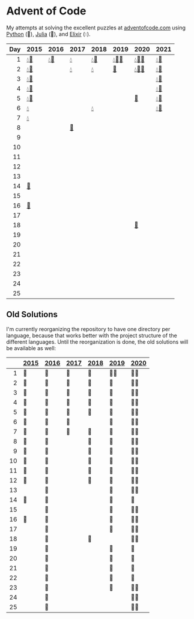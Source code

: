 # Advent of Code

My attempts at solving the excellent puzzles at [adventofcode.com](http://adventofcode.com/) using [Python](python/) (🐍), [Julia](julia/) (🎪), and [Elixir](elixir/) (💧).

|   Day | 2015                                                                                                                       | 2016                                                                                     | 2017                                            | 2018                                                                                 | 2019                                                                                                                                                                     | 2020                                                                                                                        | 2021                                                                                   |
|------:|:---------------------------------------------------------------------------------------------------------------------------|:-----------------------------------------------------------------------------------------|:------------------------------------------------|:-------------------------------------------------------------------------------------|:-------------------------------------------------------------------------------------------------------------------------------------------------------------------------|:----------------------------------------------------------------------------------------------------------------------------|:---------------------------------------------------------------------------------------|
|     1 | [💧](elixir/lib/2015/01_not_quite_lisp)[🐍](python/2015/01_not_quite_lisp)                                                 | [💧](elixir/lib/2016/01_no_time_for_a_taxicab)[🐍](python/2016/01_no_time_for_a_taxicab) | [💧](elixir/lib/2017/01_inverse_captcha)        | [💧](elixir/lib/2018/01_chronal_calibration)[🐍](python/2018/01_chronal_calibration) | [💧](elixir/lib/2019/01_the_tyranny_of_the_rocket_equation)[🎪](julia/2019/01_the_tyranny_of_the_rocket_equation)[🐍](python/2019/01_the_tyranny_of_the_rocket_equation) | [💧](elixir/lib/2020/01_report_repair)[🎪](julia/2020/01_report_repair)[🐍](python/2020/01_report_repair)                   | [💧](elixir/lib/2021/01_sonar_sweep)[🐍](python/2021/01_sonar_sweep)                   |
|     2 | [💧](elixir/lib/2015/02_i_was_told_there_would_be_no_math)[🐍](python/2015/02_i_was_told_there_would_be_no_math)           |                                                                                          | [💧](elixir/lib/2017/02_corruption_checksum)    | [💧](elixir/lib/2018/02_inventory_management_system)                                 | [🐍](python/2019/02_1202_program_alarm)                                                                                                                                  | [💧](elixir/lib/2020/02_password_philosophy)[🎪](julia/2020/02_password_philosophy)[🐍](python/2020/02_password_philosophy) | [💧](elixir/lib/2021/02_dive)[🐍](python/2021/02_dive)                                 |
|     3 | [💧](elixir/lib/2015/03_perfectly_spherical_houses_in_a_vacuum)[🐍](python/2015/03_perfectly_spherical_houses_in_a_vacuum) |                                                                                          |                                                 |                                                                                      |                                                                                                                                                                          |                                                                                                                             | [💧](elixir/lib/2021/03_binary_diagnostic)[🐍](python/2021/03_binary_diagnostic)       |
|     4 | [💧](elixir/lib/2015/04_the_ideal_stocking_stuffer)[🐍](python/2015/04_the_ideal_stocking_stuffer)                         |                                                                                          |                                                 |                                                                                      |                                                                                                                                                                          |                                                                                                                             | [💧](elixir/lib/2021/04_giant_squid)[🐍](python/2021/04_giant_squid)                   |
|     5 | [💧](elixir/lib/2015/05_doesnt_he_have_intern-elves_for_this)[🐍](python/2015/05_doesnt_he_have_intern-elves_for_this)     |                                                                                          |                                                 |                                                                                      |                                                                                                                                                                          | [🐍](python/2020/05_binary_boarding)                                                                                        | [💧](elixir/lib/2021/05_hydrothermal_venture)[🐍](python/2021/05_hydrothermal_venture) |
|     6 | [💧](elixir/lib/2015/06_probably_a_fire_hazard)                                                                            |                                                                                          |                                                 | [💧](elixir/lib/2018/06_chronal_coordinates)                                         |                                                                                                                                                                          |                                                                                                                             | [💧](elixir/lib/2021/06_lanternfish)[🐍](python/2021/06_lanternfish)                   |
|     7 | [💧](elixir/lib/2015/07_some_assembly_required)                                                                            |                                                                                          |                                                 |                                                                                      |                                                                                                                                                                          |                                                                                                                             |                                                                                        |
|     8 |                                                                                                                            |                                                                                          | [🐍](python/2017/08_i_heard_you_like_registers) |                                                                                      |                                                                                                                                                                          |                                                                                                                             |                                                                                        |
|     9 |                                                                                                                            |                                                                                          |                                                 |                                                                                      |                                                                                                                                                                          |                                                                                                                             |                                                                                        |
|    10 |                                                                                                                            |                                                                                          |                                                 |                                                                                      |                                                                                                                                                                          |                                                                                                                             |                                                                                        |
|    11 |                                                                                                                            |                                                                                          |                                                 |                                                                                      |                                                                                                                                                                          |                                                                                                                             |                                                                                        |
|    12 |                                                                                                                            |                                                                                          |                                                 |                                                                                      |                                                                                                                                                                          |                                                                                                                             |                                                                                        |
|    13 |                                                                                                                            |                                                                                          |                                                 |                                                                                      |                                                                                                                                                                          |                                                                                                                             |                                                                                        |
|    14 | [🎪](julia/2015/14_reindeer_olympics)                                                                                      |                                                                                          |                                                 |                                                                                      |                                                                                                                                                                          |                                                                                                                             |                                                                                        |
|    15 |                                                                                                                            |                                                                                          |                                                 |                                                                                      |                                                                                                                                                                          |                                                                                                                             |                                                                                        |
|    16 | [🎪](julia/2015/16_aunt_sue)                                                                                               |                                                                                          |                                                 |                                                                                      |                                                                                                                                                                          |                                                                                                                             |                                                                                        |
|    17 |                                                                                                                            |                                                                                          |                                                 |                                                                                      |                                                                                                                                                                          |                                                                                                                             |                                                                                        |
|    18 |                                                                                                                            |                                                                                          |                                                 |                                                                                      |                                                                                                                                                                          | [🐍](python/2020/18_operation_order)                                                                                        |                                                                                        |
|    19 |                                                                                                                            |                                                                                          |                                                 |                                                                                      |                                                                                                                                                                          |                                                                                                                             |                                                                                        |
|    20 |                                                                                                                            |                                                                                          |                                                 |                                                                                      |                                                                                                                                                                          |                                                                                                                             |                                                                                        |
|    21 |                                                                                                                            |                                                                                          |                                                 |                                                                                      |                                                                                                                                                                          |                                                                                                                             |                                                                                        |
|    22 |                                                                                                                            |                                                                                          |                                                 |                                                                                      |                                                                                                                                                                          |                                                                                                                             |                                                                                        |
|    23 |                                                                                                                            |                                                                                          |                                                 |                                                                                      |                                                                                                                                                                          |                                                                                                                             |                                                                                        |
|    24 |                                                                                                                            |                                                                                          |                                                 |                                                                                      |                                                                                                                                                                          |                                                                                                                             |                                                                                        |
|    25 |                                                                                                                            |                                                                                          |                                                 |                                                                                      |                                                                                                                                                                          |                                                                                                                             |                                                                                        |

## Old Solutions

I'm currently reorganizing the repository to have one directory per language, because that works better with the project structure of the different languages. Until the reorganization is done, the old solutions will be available as well:

|      | [2015](2015/) | [2016](2016/) | [2017](2017/) | [2018](2018/) | [2019](2019/) | [2020](2020/) |
| ---: | ------------- | ------------- | ------------- | ------------- | ------------- | ------------- |
|    1 | 🐍             | 🐍             | 🐍             | 🐍             | 🐍🎪            | 🐍🎪            |
|    2 | 🐍             | 🐍             | 🐍             | 🐍             | 🐍             | 🐍🎪            |
|    3 | 🐍             | 🐍             | 🐍             | 🐍             | 🐍             | 🐍🎪            |
|    4 | 🐍             | 🐍             | 🐍             | 🐍             | 🐍             | 🐍🎪            |
|    5 | 🐍             | 🐍             | 🐍             | 🐍             | 🐍             | 🐍🎪            |
|    6 | 🐍             | 🐍             | 🐍             |               | 🐍             | 🐍🎪            |
|    7 | 🐍             | 🐍             | 🐍             | 🐍             | 🐍             | 🐍🎪            |
|    8 | 🐍             | 🐍             |               | 🐍             | 🐍             | 🐍🎪            |
|    9 | 🐍             | 🐍             |               | 🐍             | 🐍             | 🐍🎪            |
|   10 | 🐍             | 🐍             |               | 🐍             | 🐍             | 🐍🎪            |
|   11 | 🐍             | 🐍             |               | 🐍             | 🐍             | 🐍🎪            |
|   12 | 🐍             | 🐍             |               | 🐍             | 🐍             | 🐍🎪            |
|   13 |               | 🐍             |               |               | 🐍             | 🐍🎪            |
|   14 | 🎪             | 🐍             |               |               | 🐍             | 🐍             |
|   15 |               | 🐍             |               |               | 🐍             | 🐍🎪            |
|   16 | 🎪             | 🐍             |               |               | 🐍             | 🐍🎪            |
|   17 |               | 🐍             |               |               | 🐍             | 🐍🎪            |
|   18 |               | 🐍             |               | 🐍             |               | 🐍🎪            |
|   19 |               | 🐍             |               |               | 🐍             | 🐍             |
|   20 |               | 🐍             |               |               | 🐍             | 🎪             |
|   21 |               | 🐍             |               |               | 🐍             | 🎪             |
|   22 |               | 🐍             |               |               | 🐍             | 🎪             |
|   23 |               | 🐍             |               |               | 🐍             | 🐍🎪            |
|   24 |               | 🐍             |               |               |               | 🐍🎪            |
|   25 |               | 🐍             |               |               |               | 🐍🎪            |
